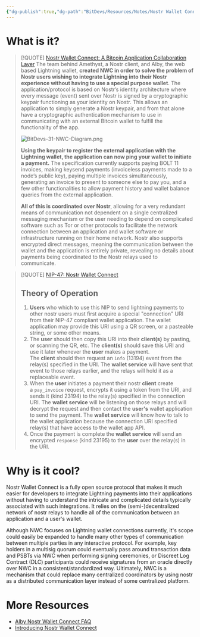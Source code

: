 ```yaml
---
{"dg-publish":true,"dg-path":"BitDevs/Resources/Notes/Nostr Wallet Connect - A Bitcoin Application Collaboration Layer.md","permalink":"/bit-devs/resources/notes/nostr-wallet-connect-a-bitcoin-application-collaboration-layer/","title":"Nostr Wallet Connect: A Bitcoin Application Collaboration Layer","tags":["bitdevs","bitcoin","socratic-31","nostr","zap","lightning"],"noteIcon":"3","created":"2024-02-17T19:57:28.023-10:00","updated":"2024-02-17T21:46:57.097-10:00"}
---
```


# What is it?

> [!QUOTE] [Nostr Wallet Connect: A Bitcoin Application Collaboration Layer](https://bitcoinmagazine.com/technical/nostr-wallet-connect-a-bitcoin-application-collaboration-layer)
> The team behind Amethyst, a Nostr client, and Alby, the web based Lightning wallet, **created NWC in order to solve the problem of Nostr users wishing to integrate Lightning into their Nostr experience without having to use a special purpose wallet**. The application/protocol is based on Nostr’s identity architecture where every message (event) sent over Nostr is signed by a cryptographic keypair functioning as your identity on Nostr. This allows an application to simply generate a Nostr keypair, and from that alone have a cryptographic authentication mechanism to use in communicating with an external Bitcoin wallet to fulfill the functionality of the app.
> 
> ![BitDevs-31-NWC-Diagram.png](/img/user/para/artifacts/BitDevs-31-NWC-Diagram.png)
> 
> **Using the keypair to register the external application with the Lightning wallet, the application can now ping your wallet to initiate a payment.** The specification currently supports paying BOLT 11 invoices, making keysend payments (invoiceless payments made to a node’s public key), paying multiple invoices simultaneously, generating an invoice to present to someone else to pay you, and a few other functionalities to allow payment history and wallet balance queries from the external application.
> 
> **All of this is coordinated over Nostr**, allowing for a very redundant means of communication not dependent on a single centralized messaging mechanism or the user needing to depend on complicated software such as Tor or other protocols to facilitate the network connection between an application and wallet software or infrastructure running on their home network. Nostr also supports encrypted direct messages, meaning the communication between the wallet and the application is entirely private, revealing no details about payments being coordinated to the Nostr relays used to communicate.

> [!QUOTE] [NIP-47: Nostr Wallet Connect](https://github.com/getAlby/nips/blob/master/47.md#theory-of-operation)
> ## Theory of Operation
> 1. **Users** who which to use this NIP to send lightning payments to other nostr users must first acquire a special "connection" URI from their NIP-47 compliant wallet application. The wallet application may provide this URI using a QR screen, or a pasteable string, or some other means.
> 2. The **user** should then copy this URI into their **client(s)** by pasting, or scanning the QR, etc. The **client(s)** should save this URI and use it later whenever the **user** makes a payment. The **client** should then request an `info` (13194) event from the relay(s) specified in the URI. The **wallet service** will have sent that event to those relays earlier, and the relays will hold it as a replaceable event.
> 3. When the **user** initiates a payment their nostr **client** create a `pay_invoice` request, encrypts it using a token from the URI, and sends it (kind 23194) to the relay(s) specified in the connection URI. The **wallet service** will be listening on those relays and will decrypt the request and then contact the **user's** wallet application to send the payment. The **wallet service** will know how to talk to the wallet application because the connection URI specified relay(s) that have access to the wallet app API.
> 4. Once the payment is complete the **wallet service** will send an encrypted `response` (kind 23195) to the **user** over the relay(s) in the URI.

# Why is it cool?

Nostr Wallet Connect is a fully open source protocol that makes it much easier for developers to integrate Lightning payments into their applications without having to understand the intricate and complicated details typically associated with such integrations. It relies on the (semi-)decentralized network of nostr relays to handle all of the communication between an application and a user's wallet.

Although NWC focuses on Lightning wallet connections currently, it's scope could easily be expanded to handle many other types of communication between multiple parties in any interactive protocol. For example, key holders in a multisig quorum could eventually pass around transaction data and PSBTs via NWC when performing signing ceremonies, or Discreet Log Contract (DLC) participants could receive signatures from an oracle directly over NWC in a consistent/standardized way. Ultimately, NWC is a mechanism that could replace many centralized coordinators by using nostr as a distributed communication layer instead of some centralized platform.

# More Resources
- [Alby Nostr Wallet Connect FAQ](https://nwc.getalby.com/about)
- [Introducing Nostr Wallet Connect](https://blog.getalby.com/introducing-nostr-wallet-connect/)